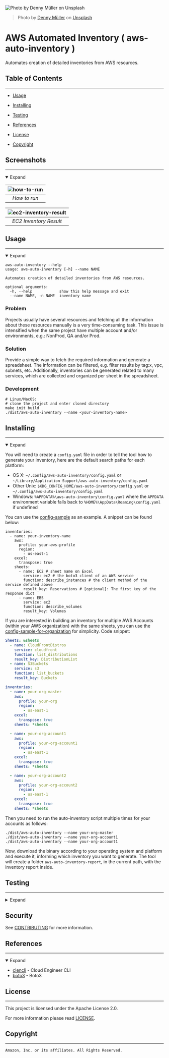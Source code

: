 <!--

  ** DO NOT EDIT THIS FILE
  ** 
  ** This file was automatically generated by the [CLENCLI](https://github.com/awslabs/clencli)
  ** 1) Make all changes directly to YAML files: clencli/<file>.yaml
  ** 2) Run `clencli render template --name=<file>` to render this file
  **
  ** By following this practice we ensure standard and high-quality accross multiple projects.
  ** DO NOT EDIT THIS FILE

-->


![Photo by [Denny Müller](https://unsplash.com/redaquamedia) on [Unsplash](https://unsplash.com)](clencli/logo.jpeg)

> Photo by [Denny Müller](https://unsplash.com/redaquamedia) on [Unsplash](https://unsplash.com)




# AWS Automated Inventory  ( aws-auto-inventory ) 

Automates creation of detailed inventories from AWS resources.

## Table of Contents
---




 - [Usage](#usage) 

 - [Installing](#installing) 
 - [Testing](#testing) 



 - [References](#references) 
 - [License](#license) 
 - [Copyright](#copyright) 


## Screenshots
---
<details open>
  <summary>Expand</summary>


| ![how-to-run](clencli/terminalizer/run.gif) |
|:--:| 
| *How to run* |

| ![ec2-inventory-result](clencli/media/ec2-inventory-result.png) |
|:--:| 
| *EC2 Inventory Result* |

</details>



## Usage
---
<details open>
  <summary>Expand</summary>

```
aws-auto-inventory --help
usage: aws-auto-inventory [-h] --name NAME

Automates creation of detailed inventories from AWS resources.

optional arguments:
  -h, --help            show this help message and exit
  --name NAME, -n NAME  inventory name
```
### Problem
Projects usually have several resources and fetching all the information about these resources manually is a very time-consuming task.
This issue is intensified when the same project have multiple account and/or environments, e.g.: NonProd, QA and/or Prod.

### Solution
Provide a simple way to fetch the required information and generate a spreadsheet.
The information can be filtered, e.g. filter results by tag:x, vpc, subnets, etc.
Additionally, inventories can be generated related to many services, which are collected and organized per sheet in the spreadsheet.

### Development
```
# Linux/MacOS:
# clone the project and enter cloned directory
make init build
./dist/aws-auto-inventory --name <your-inventory-name>
```
</details>





## Installing
---
<details open>
  <summary>Expand</summary>

You will need to create a `config.yaml` file in order to tell the tool how to generate your inventory, here are the default search paths for each platform:

* OS X: `~/.config/aws-auto-inventory/config.yaml` or  `~/Library/Application Support/aws-auto-inventory/config.yaml`
* Other Unix: `$XDG_CONFIG_HOME/aws-auto-inventory/config.yaml` or  `~/.config/aws-auto-inventory/config.yaml`
* Windows: `%APPDATA%\aws-auto-inventory\config.yaml` where the `APPDATA` environment variable falls back to `%HOME%\AppData\Roaming\config.yaml` if undefined

You can use the [config-sample](config-sample.yaml) as an example. A snippet can be found below:
```
inventories:
  - name: your-inventory-name
    aws:
      profile: your-aws-profile
      region:
        - us-east-1
    excel:
      transpose: true
    sheets:
      - name: EC2 # sheet name on Excel
        service: ec2 # the boto3 client of an AWS service
        function: describe_instances # the client method of the service defined above
        result_key: Reservations # [optional]: The first key of the response dict
      - name: EBS
        service: ec2
        function: describe_volumes
        result_key: Volumes
```

If you are interested in building an inventory for multiple AWS Accounts
(within your AWS organization) with the same sheets, you can use the
[config-sample-for-organization](config-sample-for-organization.yaml) for simplicity.
Code snippet:
```yaml
Sheets: &sheets
  - name: CloudFrontDistros
    service: cloudfront
    function: list_distributions
    result_key: DistributionList
  - name: S3Buckets
    service: s3
    function: list_buckets
    result_key: Buckets

inventories:
  - name: your-org-master
    aws:
      profile: your-org
      region:
        - us-east-1
    excel:
      transpose: true
    sheets: *sheets

  - name: your-org-account1
    aws:
      profile: your-org-account1
      region:
        - us-east-1
    excel:
      transpose: true
    sheets: *sheets

  - name: your-org-account2
    aws:
      profile: your-org-account2
      region:
        - us-east-1
    excel:
      transpose: true
    sheets: *sheets
```
Then you need to run the auto-inventory script multiple times for your accounts as follows:
```shell
./dist/aws-auto-inventory --name your-org-master
./dist/aws-auto-inventory --name your-org-account1
./dist/aws-auto-inventory --name your-org-account1
```

Now, download the binary according to your operating system and platform and execute it, informing which inventory you want to generate.
The tool will create a folder `aws-auto-inventory-report`, in the current path, with the inventory report inside.
</details>



## Testing
---
<details>
  <summary>Expand</summary>

AWS-Auto-Inventory uses [boto3](https://github.com/boto/boto3).
You can use any service that contains any list or describe method to fetch information about your resources.

### Parameters
You can use [boto3](https://github.com/boto/boto3) parameters to narrow down your search results.

#### Filter by tag:Name

```
sheets:
  - name: VPC
    service: ec2
    function: describe_vpcs
    result_key: Vpcs
    parameters:
      Filters:
        - Name: tag:Name
          Values:
            - my-vpc
```

### Filter by vpc-id

```
sheets:
  - name: Subnets
    service: ec2
    function: describe_subnets
    result_key: Subnets
    parameters:
      Filters:
        - Name: vpc-id
          Values:
            - vpc-xxx
```

### Find a particular RDS instance

```
sheets:
  - name: RDS
    service: rds
    function: describe_db_instances
    result_key: DBInstances
    parameters:
      DBInstanceIdentifier: the-name-of-my-rds-instance
```

### Find EC2 instances by a particular tag

```
sheets:
  - name: EC2
    service: ec2
    function: describe_instances
    result_key: Reservations
    parameters:
      Filters:
        - Name: tag:ApplicationName
          Values:
            - my-application
```

### Find a particular IAM Role
```
sheets:
  - name: IAM.Role
    service: iam
    function: get_role
    result_key: Role
    parameters:
      RoleName: my-role
```
</details>








## Security

See [CONTRIBUTING](CONTRIBUTING.md#security-issue-notifications) for more information.




## References
---
<details open>
  <summary>Expand</summary>

  * [clencli](https://github.com/awslabs/clencli) - Cloud Engineer CLI
  * [boto3](https://github.com/boto/boto3) - Boto3


</details>



## License
---
This project is licensed under the Apache License 2.0.

For more information please read [LICENSE](LICENSE).



## Copyright
---
```
Amazon, Inc. or its affiliates. All Rights Reserved.
```

